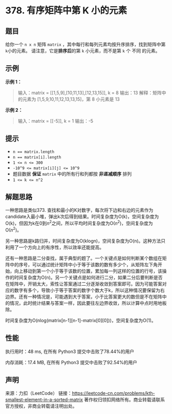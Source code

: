 # 378. 有序矩阵中第 K 小的元素

## 题目

给你一个 `n x n` 矩阵 `matrix` ，其中每行和每列元素均按升序排序，找到矩阵中第` k `小的元素。
请注意，它是**排序后**的第 `k` 小元素，而不是第 `k` 个 不同 的元素。

## 示例

**示例 1：**

> 输入：matrix = [[1,5,9],[10,11,13],[12,13,15]], k = 8
> 输出：13
> 解释：矩阵中的元素为 [1,5,9,10,11,12,13,13,15]，第 8 小元素是 13

**示例 2：**

> 输入：matrix = [[-5]], k = 1
> 输出：-5

## 提示

* `n == matrix.length`
* `n == matrix[i].length`
* `1 <= n <= 300`
* `-10^9 <= matrix[i][j] <= 10^9`
* 题目数据 **保证** `matrix` 中的所有行和列都按 **非递减顺序** 排列
* `1 <= k <= n^2`

## 解题思路

一种思路是类似373. 查找和最小的K对数字，每次将下边和右边的元素作为candidate入最小堆，弹出k次后得到结果。时间复杂度为O(k)，空间复杂度为O(k)，但因为k在0到$n^2$之间，所以平均时间复杂度为O($n^2$)，空间复杂度为O($n^2$)。

另一种思路是k路归并，时间复杂度为O(klogn)，空间复杂度为O(n)。这种方法只利用了一个方向上的有序性，所以效率还能提高。

还有一种思路是二分查找，属于典型的题了。一个关键点是如何判断某个数组在矩阵中的序号，可以通过统计矩阵中小于等于该数的数有多少个，从矩阵左下角开始，向上移动到第一个小于等于该数的位置，累加每一列这样的位置的行号，该操作的时间复杂度为O(n)。另一个关键点是如何进行二分，如果二分后要判断是否在矩阵中，开销太大，索性让答案通过二分逐渐收敛到答案即可。因为可能答案对应的数字有多个，导致小于等于答案的数字个数大于k，所以这种情况要保留为右边界。还有一种情况是，可能遇到大于答案，小于比答案更大的数但是不在矩阵中的情况，此时统计结果与答案一样，因此要往左边界收敛，所以计算中点时用地板除。

时间复杂度为O(nlog(matrix\[n-1\]\[n-1\]-matrix\[0\]\[0\]))，空间复杂度为O(1)。

## 性能

执行用时：48 ms, 在所有 Python3 提交中击败了78.44%的用户

内存消耗：17.4 MB, 在所有 Python3 提交中击败了92.54%的用户

## 声明

来源：力扣（LeetCode）
链接：https://leetcode-cn.com/problems/kth-smallest-element-in-a-sorted-matrix
著作权归领扣网络所有。商业转载请联系官方授权，非商业转载请注明出处。